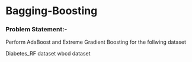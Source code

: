 # Bagging-Boosting

### Problem Statement:- 

Perform AdaBoost and Extreme Gradient Boosting for the follwing dataset

  Diabetes_RF dataset
  wbcd dataset
